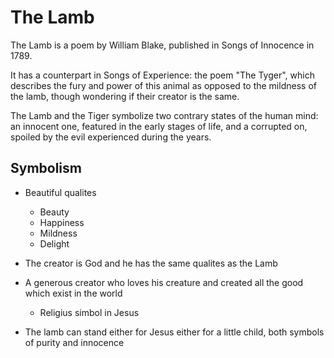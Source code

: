 # The Lamb

The Lamb is a poem by William Blake, published in Songs of Innocence in 1789.

It has a counterpart in Songs of Experience: the poem "The Tyger", which describes the fury and power of this animal as opposed to the mildness of the lamb, though wondering if their creator is the same.

The Lamb and the Tiger symbolize two contrary states of the human mind: an innocent one, featured in the early stages of life, and a corrupted on, spoiled by the evil experienced during the years.

## Symbolism
  * Beautiful qualites
    * Beauty
    * Happiness
    * Mildness
    * Delight


  * The creator is God and he has the same qualites as the Lamb

  * A generous creator who loves his creature and created all the good which exist in the world
    * Religius simbol in Jesus

  * The lamb can stand either for Jesus either for a little child, both symbols of purity and innocence
